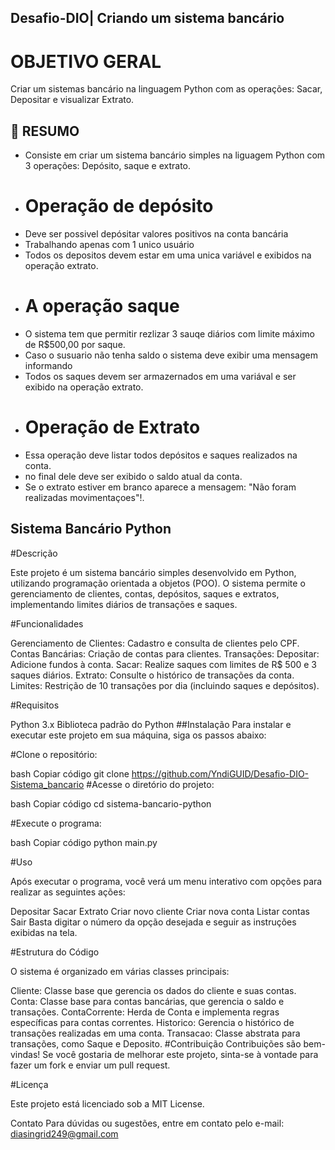 ## Desafio-DIO| Criando um sistema bancário

# OBJETIVO GERAL
Criar um sistemas bancário na linguagem Python com as operações: Sacar, Depositar e visualizar Extrato.

## 📖 RESUMO
- Consiste em criar um sistema bancário simples na liguagem Python com 3 operações: Depósito, saque e extrato. 
- # Operação de depósito
- Deve ser possivel depósitar valores positivos na conta bancária
- Trabalhando apenas com 1 unico usuário
- Todos os depositos devem estar em uma unica variável e exibidos na operação extrato.
- # A operação saque
- O sistema tem que permitir rezlizar 3 sauqe diários com limite máximo de R$500,00 por saque.
- Caso o susuario não tenha saldo o sistema deve exibir uma mensagem informando
- Todos os saques devem ser armazernados em uma variával e ser exibido na operação extrato.
- # Operação de Extrato
- Essa operação deve listar todos depósitos e saques realizados na conta.
- no final dele deve ser exibido o saldo atual da conta.
- Se o extrato estiver em branco aparece a mensagem: "Não foram realizadas movimentaçoes"!.

 ## Sistema Bancário Python
#Descrição

Este projeto é um sistema bancário simples desenvolvido em Python, utilizando programação orientada a objetos (POO). O sistema permite o gerenciamento de clientes, contas, depósitos, saques e extratos, implementando limites diários de transações e saques.

#Funcionalidades

Gerenciamento de Clientes: Cadastro e consulta de clientes pelo CPF.
Contas Bancárias: Criação de contas para clientes.
Transações:
Depositar: Adicione fundos à conta.
Sacar: Realize saques com limites de R$ 500 e 3 saques diários.
Extrato: Consulte o histórico de transações da conta.
Limites: Restrição de 10 transações por dia (incluindo saques e depósitos).

#Requisitos

Python 3.x
Biblioteca padrão do Python
##Instalação
Para instalar e executar este projeto em sua máquina, siga os passos abaixo:

#Clone o repositório:

bash
Copiar código
git clone https://github.com/YndiGUID/Desafio-DIO-Sistema_bancario
#Acesse o diretório do projeto:

bash
Copiar código
cd sistema-bancario-python

#Execute o programa:

bash
Copiar código
python main.py

#Uso
 
 Após executar o programa, você verá um menu interativo com opções para realizar as seguintes ações:

Depositar
Sacar
Extrato
Criar novo cliente
Criar nova conta
Listar contas
Sair
Basta digitar o número da opção desejada e seguir as instruções exibidas na tela.


#Estrutura do Código
 
 O sistema é organizado em várias classes principais:

Cliente: Classe base que gerencia os dados do cliente e suas contas.
Conta: Classe base para contas bancárias, que gerencia o saldo e transações.
ContaCorrente: Herda de Conta e implementa regras específicas para contas correntes.
Historico: Gerencia o histórico de transações realizadas em uma conta.
Transacao: Classe abstrata para transações, como Saque e Deposito.
#Contribuição
Contribuições são bem-vindas! Se você gostaria de melhorar este projeto, sinta-se à vontade para fazer um fork e enviar um pull request.

#Licença

Este projeto está licenciado sob a MIT License.

Contato
Para dúvidas ou sugestões, entre em contato pelo e-mail: diasingrid249@gmail.com

     
